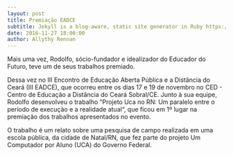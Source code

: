 ```yaml
---
layout: post
title: Premiação EADCE
subtitle: Jekyll is a blog-aware, static site generator in Ruby https://jekyllrb.com
date: 2016-11-27 18:00:00
author: Allythy Rennan
---
```


Mais uma vez, Rodolfo, sócio-fundador e idealizador do Educador do Futuro, teve um de seus trabalhos premiado.

Dessa vez no III Encontro de Educação Aberta Pública e a Distância do Ceará (III EADCE), que ocorreu entre os dias 17 e 19 de novembro no CED - Centro de Educação a Distância do Ceará Sobral/CE. Junto à sua equipe, Rodolfo desenvolveu o trabalho “Projeto Uca no RN: Um paralelo entre o período de execução e a realidade atual“, que ficou em 1º lugar na premiação dos trabalhos apresentados no evento.

O trabalho é um relato sobre uma pesquisa de campo realizada em uma escola pública, da cidade de Natal/RN, que fez parte do projeto Um Computador por Aluno (UCA) do Governo Federal.
